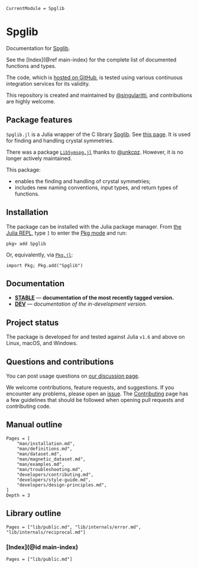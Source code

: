 ```@meta
CurrentModule = Spglib
```

# Spglib

Documentation for [Spglib](https://github.com/singularitti/Spglib.jl).

See the [Index](@ref main-index) for the complete list of documented functions
and types.

The code, which is [hosted on GitHub](https://github.com/singularitti/Spglib.jl), is tested
using various continuous integration services for its validity.

This repository is created and maintained by
[@singularitti](https://github.com/singularitti), and contributions are highly welcome.

## Package features

`Spglib.jl` is a Julia wrapper of the C library [Spglib](https://github.com/spglib/spglib).
See [this page](https://spglib.readthedocs.io/en/latest/interface.html#julia-interface).
It is used for finding and handling crystal symmetries.

There was a package [`LibSymspg.jl`](https://juliahub.com/ui/Packages/LibSymspg/D1i7g)
thanks to [@unkcpz](https://github.com/unkcpz).
However, it is no longer actively maintained.

This package:

- enables the finding and handling of crystal symmetries;
- includes new naming conventions, input types, and return types of functions.

## Installation

The package can be installed with the Julia package manager.
From [the Julia REPL](https://docs.julialang.org/en/v1/stdlib/REPL/), type `]` to enter
the [Pkg mode](https://docs.julialang.org/en/v1/stdlib/REPL/#Pkg-mode) and run:

```julia-repl
pkg> add Spglib
```

Or, equivalently, via [`Pkg.jl`](https://pkgdocs.julialang.org/v1/):

```@repl
import Pkg; Pkg.add("Spglib")
```

## Documentation

- [**STABLE**](https://singularitti.github.io/Spglib.jl/stable) — **documentation of the most recently tagged version.**
- [**DEV**](https://singularitti.github.io/Spglib.jl/dev) — _documentation of the in-development version._

## Project status

The package is developed for and tested against Julia `v1.6` and above on Linux, macOS, and
Windows.

## Questions and contributions

You can post usage questions on
[our discussion page](https://github.com/singularitti/Spglib.jl/discussions).

We welcome contributions, feature requests, and suggestions. If you encounter any problems,
please open an [issue](https://github.com/singularitti/Spglib.jl/issues).
The [Contributing](@ref) page has
a few guidelines that should be followed when opening pull requests and contributing code.

## Manual outline

```@contents
Pages = [
    "man/installation.md",
    "man/definitions.md",
    "man/dataset.md",
    "man/magnetic_dataset.md",
    "man/examples.md",
    "man/troubleshooting.md",
    "developers/contributing.md",
    "developers/style-guide.md",
    "developers/design-principles.md",
]
Depth = 3
```

## Library outline

```@contents
Pages = ["lib/public.md", "lib/internals/error.md", "lib/internals/reciprocal.md"]
```

### [Index](@id main-index)

```@index
Pages = ["lib/public.md"]
```
